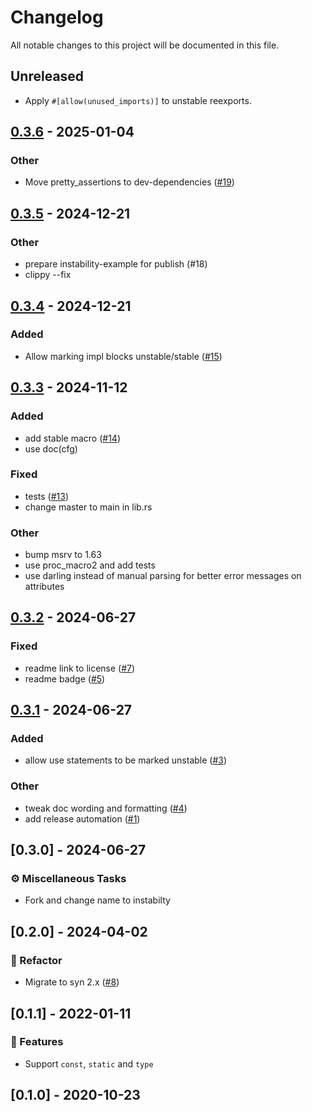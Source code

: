 # Changelog

All notable changes to this project will be documented in this file.

## Unreleased

- Apply `#[allow(unused_imports)]` to unstable reexports.

## [0.3.6](https://github.com/ratatui/instability/compare/instability-v0.3.5...instability-v0.3.6) - 2025-01-04

### Other

- Move pretty_assertions to dev-dependencies ([#19](https://github.com/ratatui/instability/pull/19))

## [0.3.5](https://github.com/ratatui/instability/compare/instability-v0.3.4...instability-v0.3.5) - 2024-12-21

### Other

- prepare instability-example for publish (#18)
- clippy --fix

## [0.3.4](https://github.com/ratatui/instability/compare/instability-v0.3.3...instability-v0.3.4) - 2024-12-21

### Added

- Allow marking impl blocks unstable/stable ([#15](https://github.com/ratatui/instability/pull/15))

## [0.3.3](https://github.com/ratatui/instability/compare/instability-v0.3.2...instability-v0.3.3) - 2024-11-12

### Added

- add stable macro ([#14](https://github.com/ratatui/instability/pull/14))
- use doc(cfg)

### Fixed

- tests ([#13](https://github.com/ratatui/instability/pull/13))
- change master to main in lib.rs

### Other

- bump msrv to 1.63
- use proc_macro2 and add tests
- use darling instead of manual parsing for better error messages on attributes

## [0.3.2](https://github.com/ratatui-org/instability/compare/instability-v0.3.1...instability-v0.3.2) - 2024-06-27

### Fixed

- readme link to license ([#7](https://github.com/ratatui-org/instability/pull/7))
- readme badge ([#5](https://github.com/ratatui-org/instability/pull/5))

## [0.3.1](https://github.com/ratatui-org/instability/compare/instability-v0.3.0...instability-v0.3.1) - 2024-06-27

### Added

- allow use statements to be marked unstable ([#3](https://github.com/ratatui-org/instability/pull/3))

### Other

- tweak doc wording and formatting ([#4](https://github.com/ratatui-org/instability/pull/4))
- add release automation ([#1](https://github.com/ratatui-org/instability/pull/1))

## [0.3.0] - 2024-06-27

### ⚙️ Miscellaneous Tasks

- Fork and change name to instabilty

## [0.2.0] - 2024-04-02

### 🚜 Refactor

- Migrate to syn 2.x ([#8](https://github.com/ratatui-org/instability/issues/8))

## [0.1.1] - 2022-01-11

### 🚀 Features

- Support `const`, `static` and `type`

## [0.1.0] - 2020-10-23

<!-- generated by git-cliff -->
